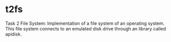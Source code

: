 t2fs
====

Task 2 File System: Implementation of a file system of an operating system. This file system connects to an emulated disk drive through an library called apidisk.
